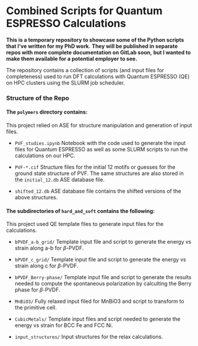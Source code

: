 # Combined Scripts for Quantum ESPRESSO Calculations

**This is a temporary repository to showcase some of the Python scripts that I've written for my PhD work.**
**They will be published in separate repos with more complete documentation on GitLab soon,**
**but I wanted to make them available for a potential employer to see.**

The repository contains a collection of scripts (and input files for completeness) used to run DFT 
calculations with Quantum ESPRESSO (QE) on HPC clusters using the SLURM job scheduler.

### Structure of the Repo

#### The ```polymers``` directory contains:
This project relied on ASE for structure manipulation and generation of input files.

- ```PVF_studies.ipynb``` Notebook with the code used to generate the input files for Quantum ESPRESSO as well as some SLURM scripts to run the calculations on our HPC.  

- ```PVF-*.cif``` Structure files for the initial 12 motifs or guesses for the ground state structure of PVF. The same structures are also stored in the ```initial_12.db``` ASE database file.

- ```shifted_12.db``` ASE database file contains the shifted versions of the above structures.

#### The subdirectories of ```hard_and_soft``` contains the following:
This project used QE template files to generate input files for the calculations.

- `bPVDF_a-b_grid/` Template input file and script to generate the energy vs strain along a-b for $\beta$-PVDF.

- `bPVDF_c_grid/` Template input file and script to generate the energy vs strain along c for $\beta$-PVDF.

- `bPVDF_Berry-phase/` Template input file and script to generate the results needed to compute the spontaneous polarization by calculting the Berry phase for $\beta$-PVDF.

- `MnBiO3/` Fully relaxed input filed for MnBiO3 and script to transform to the primitive cell.

- `CubicMetals/` Template input files and script needed to generate the energy vs strain for BCC Fe and FCC Ni.

- `input_structures/` Input structures for the relax calculations.

